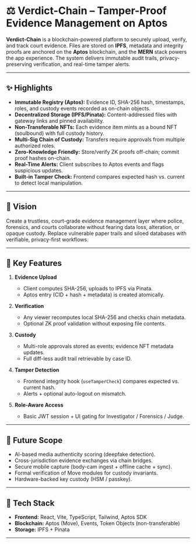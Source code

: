 # ⚖️ Verdict-Chain – Tamper-Proof Evidence Management on Aptos

**Verdict-Chain** is a blockchain-powered platform to securely upload, verify, and track court evidence. Files are stored on **IPFS**, metadata and integrity proofs are anchored on the **Aptos** blockchain, and the **MERN** stack powers the app experience. The system delivers immutable audit trails, privacy-preserving verification, and real-time tamper alerts.

---

## ✨ Highlights

- **Immutable Registry (Aptos):** Evidence ID, SHA-256 hash, timestamps, roles, and custody events recorded as on-chain objects.
- **Decentralized Storage (IPFS/Pinata):** Content-addressed files with gateway links and pinned availability.
- **Non-Transferable NFTs:** Each evidence item mints as a bound NFT (soulbound) with full custody history.
- **Multi-Sig Chain of Custody:** Transfers require approvals from multiple authorized roles.
- **Zero-Knowledge Friendly:** Store/verify ZK proofs off-chain; commit proof hashes on-chain.
- **Real-Time Alerts:** Client subscribes to Aptos events and flags suspicious updates.
- **Built-in Tamper Check:** Frontend compares expected hash vs. current to detect local manipulation.

---

## 🧭 Vision

Create a trustless, court-grade evidence management layer where police, forensics, and courts collaborate without fearing data loss, alteration, or opaque custody. Replace vulnerable paper trails and siloed databases with verifiable, privacy-first workflows.

---

## 🔑 Key Features

1. **Evidence Upload**
   - Client computes SHA-256, uploads to IPFS via Pinata.
   - Aptos entry (CID + hash + metadata) is created atomically.

2. **Verification**
   - Any viewer recomputes local SHA-256 and checks chain metadata.
   - Optional ZK proof validation without exposing file contents.

3. **Custody**
   - Multi-role approvals stored as events; evidence NFT metadata updates.
   - Full diff-less audit trail retrievable by case ID.

4. **Tamper Detection**
   - Frontend integrity hook (`useTamperCheck`) compares expected vs. current hash.
   - Alerts + optional auto-logout on mismatch.

5. **Role-Aware Access**
   - Basic JWT session + UI gating for Investigator / Forensics / Judge.

---

## 🔮 Future Scope

- AI-based media authenticity scoring (deepfake detection).
- Cross-jurisdiction evidence exchanges via chain bridges.
- Secure mobile capture (body-cam ingest + offline cache + sync).
- Formal verification of Move modules for custody invariants.
- Hardware-backed key custody (HSM / passkey).

---

## 🧱 Tech Stack

- **Frontend:** React, Vite, TypeScript, Tailwind, Aptos SDK
- **Blockchain:** Aptos (Move), Events, Token Objects (non-transferable)
- **Storage:** IPFS + Pinata

---
